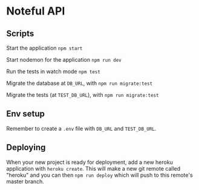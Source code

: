 # Noteful API

## Scripts

Start the application `npm start`

Start nodemon for the application `npm run dev`

Run the tests in watch mode `npm test`

Migrate the database at `DB_URL`, with `npm run migrate:test`

Migrate the tests (at `TEST_DB_URL`), with `npm run migrate:test`

## Env setup

Remember to create a `.env` file with `DB_URL` and `TEST_DB_URL`.

## Deploying

When your new project is ready for deployment, add a new heroku application with `heroku create`. This will make a new git remote called "heroku" and you can then `npm run deploy` which will push to this remote's master branch.
